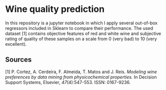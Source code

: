 # Wine quality prediction

In this repository is a jupyter notebook in which I apply several out-of-box
regressors included in Sklearn to compare their performance. The used dataset
[1] contains objective features of red and white wine and subjective rating of
quality of these samples on a scale from 0 (very bad) to 10 (very excellent).

## Sources
[1] P. Cortez, A. Cerdeira, F. Almeida, T. Matos and J. Reis. 
  _Modeling wine preferences by data mining from physicochemical properties._
  In Decision Support Systems, Elsevier, *47*(4):547-553. ISSN: 0167-9236.
